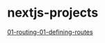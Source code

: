 # nextjs-projects

[01-routing-01-defining-routes](https://01-routing-01-defining-routes-hcerb0at9-onurvarsak.vercel.app)

